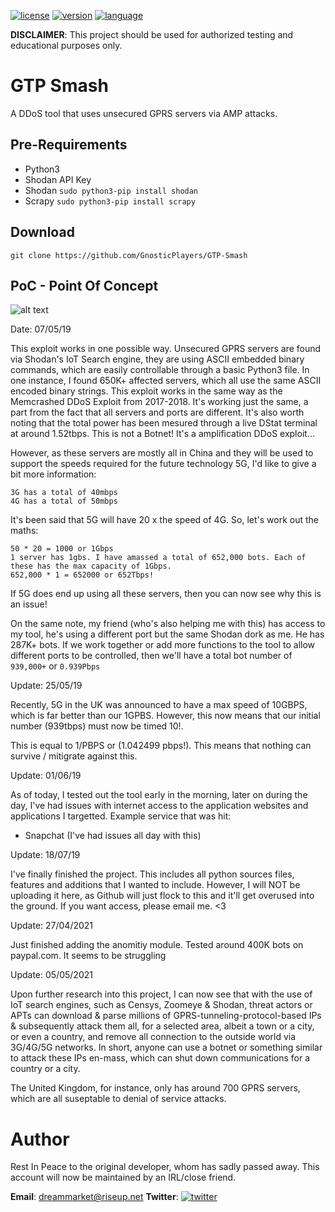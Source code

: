[![license](https://img.shields.io/badge/license-MIT-green.svg)](https://github.com/opensecs/GTP-Smash/blob/master/LICENSE)
[![version](https://img.shields.io/badge/version-1.0.0-blue.svg)](https://github.com/opensecs/GTP-Smash)
[![language](https://img.shields.io/badge/language-Python3-red.svg)](https://www.python.org/download/releases/3.0/)

__DISCLAIMER__: This project should be used for authorized testing and educational purposes only.

# GTP Smash
A DDoS tool that uses unsecured GPRS servers via AMP attacks.


## Pre-Requirements

* Python3
* Shodan API Key
* Shodan ```sudo python3-pip install shodan```
* Scrapy ```sudo python3-pip install scrapy```

## Download

```
git clone https://github.com/GnosticPlayers/GTP-Smash
```

## PoC - Point Of Concept

![alt text](https://i.gyazo.com/0ebba1050055005edeb64e9249b0c075.png "Explaining vulnerabilities with GPRS / GTP")

Date: 07/05/19

This exploit works in one possible way. Unsecured GPRS servers are found via Shodan's IoT Search engine, they are using ASCII embedded binary commands, which are easily controllable through a basic Python3 file. In one instance, I found 650K+ affected servers, which all use the same ASCII encoded binary strings. 
This exploit works in the same way as the Memcrashed DDoS Exploit from 2017-2018. It's working just the same, a part from the fact that all servers and ports are different. It's also worth noting that the total power has been mesured through a live DStat terminal at around 1.52tbps. This is not a Botnet! It's a amplification DDoS exploit...

However, as these servers are mostly all in China and they will be used to support the speeds required for the future technology 5G, I'd like to give a bit more information:
```
3G has a total of 40mbps
4G has a total of 50mbps
```
It's been said that 5G will have 20 x the speed of 4G.
So, let's work out the maths:
```
50 * 20 = 1000 or 1Gbps
1 server has 1gbs. I have amassed a total of 652,000 bots. Each of these has the max capacity of 1Gbps. 
652,000 * 1 = 652000 or 652Tbps!
```
If 5G does end up using all these servers, then you can now see why this is an issue!

On the same note, my friend (who's also helping me with this) has access to my tool, he's using a different port but the same Shodan dork as me. He has 287K+ bots. If we work together or add more functions to the tool to allow different ports to be controlled, then we'll have a total bot number of ```939,000+``` or ```0.939Pbps```

Update: 25/05/19

Recently, 5G in the UK was announced to have a max speed of 10GBPS, which is far better than our 1GPBS. However, this now means that our initial number (939tbps) must now be timed 10!.

This is equal to 1/PBPS or (1.042499 pbps!). This means that nothing can survive / mitigrate against this.

Update: 01/06/19 

As of today, I tested out the tool early in the morning, later on during the day, I've had issues with internet access to the application websites and applications I targetted. Example service that was hit:
* Snapchat (I've had issues all day with this)

Update: 18/07/19

I've finally finished the project. This includes all python sources files, features and additions that I wanted to include. However, I will NOT be uploading it here, as Github will just flock to this and it'll get overused into the ground. If you want access, please email me. <3

Update: 27/04/2021

Just finished adding the anomitiy module. Tested around 400K bots on paypal.com. It seems to be struggling

Update: 05/05/2021

Upon further research into this project, I can now see that with the use of IoT search engines, such as Censys, Zoomeye & Shodan, threat actors or APTs can download & parse millions of GPRS-tunneling-protocol-based IPs & subsequently attack them all, for a selected area, albeit a town or a city, or even a country, and remove all connection to the outside world via 3G/4G/5G networks. In short, anyone can use a botnet or something similar to attack these IPs en-mass, which can shut down communications for a country or a city. 

The United Kingdom, for instance, only has around 700 GPRS servers, which are all suseptable to denial of service attacks.
# Author

Rest In Peace to the original developer, whom has sadly passed away.
This account will now be maintained by an IRL/close friend.

__Email__: dreammarket@riseup.net
__Twitter__: [![twitter](https://img.shields.io/twitter/url/http/shields.io.svg?style=social)](https://twitter.com/GnosticPlayers)
